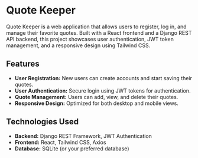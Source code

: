 # Quote Keeper

Quote Keeper is a web application that allows users to register, log in, and manage their favorite quotes. Built with a React frontend and a Django REST API backend, this project showcases user authentication, JWT token management, and a responsive design using Tailwind CSS.

## Features

- **User Registration:** New users can create accounts and start saving their quotes.
- **User Authentication:** Secure login using JWT tokens for authentication.
- **Quote Management:** Users can add, view, and delete their quotes.
- **Responsive Design:** Optimized for both desktop and mobile views.

## Technologies Used

- **Backend:** Django REST Framework, JWT Authentication
- **Frontend:** React, Tailwind CSS, Axios
- **Database:** SQLite (or your preferred database)
